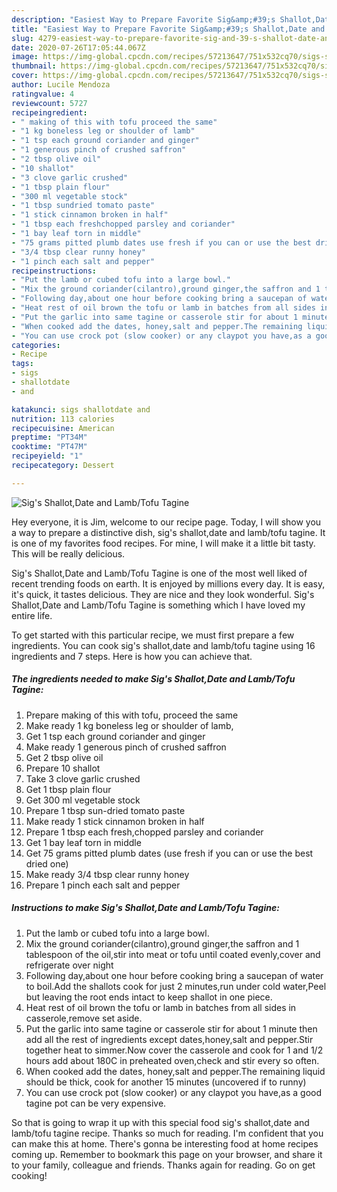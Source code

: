 ```yaml
---
description: "Easiest Way to Prepare Favorite Sig&amp;#39;s Shallot,Date and Lamb/Tofu Tagine"
title: "Easiest Way to Prepare Favorite Sig&amp;#39;s Shallot,Date and Lamb/Tofu Tagine"
slug: 4279-easiest-way-to-prepare-favorite-sig-and-39-s-shallot-date-and-lamb-tofu-tagine
date: 2020-07-26T17:05:44.067Z
image: https://img-global.cpcdn.com/recipes/57213647/751x532cq70/sigs-shallotdate-and-lambtofu-tagine-recipe-main-photo.jpg
thumbnail: https://img-global.cpcdn.com/recipes/57213647/751x532cq70/sigs-shallotdate-and-lambtofu-tagine-recipe-main-photo.jpg
cover: https://img-global.cpcdn.com/recipes/57213647/751x532cq70/sigs-shallotdate-and-lambtofu-tagine-recipe-main-photo.jpg
author: Lucile Mendoza
ratingvalue: 4
reviewcount: 5727
recipeingredient:
- " making of this with tofu proceed the same"
- "1 kg boneless leg or shoulder of lamb"
- "1 tsp each ground coriander and ginger"
- "1 generous pinch of crushed saffron"
- "2 tbsp olive oil"
- "10 shallot"
- "3 clove garlic crushed"
- "1 tbsp plain flour"
- "300 ml vegetable stock"
- "1 tbsp sundried tomato paste"
- "1 stick cinnamon broken in half"
- "1 tbsp each freshchopped parsley and coriander"
- "1 bay leaf torn in middle"
- "75 grams pitted plumb dates use fresh if you can or use the best dried one"
- "3/4 tbsp clear runny honey"
- "1 pinch each salt and pepper"
recipeinstructions:
- "Put the lamb or cubed tofu into a large bowl."
- "Mix the ground coriander(cilantro),ground ginger,the saffron and 1 tablespoon of the oil,stir into meat or tofu until coated evenly,cover and refrigerate over night"
- "Following day,about one hour before cooking bring a saucepan of water to boil.Add the shallots cook for just 2 minutes,run under cold water,Peel but leaving the root ends intact to keep shallot in one piece."
- "Heat rest of oil brown the tofu or lamb in batches from all sides in casserole,remove set aside."
- "Put the garlic into same tagine or casserole stir for about 1 minute then add all the rest of ingredients except dates,honey,salt and pepper.Stir together heat to simmer.Now cover the casserole and cook for 1 and 1/2 hours add about 180C in preheated oven,check and stir every so often."
- "When cooked add the dates, honey,salt and pepper.The remaining liquid should be thick, cook for another 15 minutes (uncovered if to runny)"
- "You can use crock pot (slow cooker) or any claypot you have,as a good tagine pot can be very expensive."
categories:
- Recipe
tags:
- sigs
- shallotdate
- and

katakunci: sigs shallotdate and 
nutrition: 113 calories
recipecuisine: American
preptime: "PT34M"
cooktime: "PT47M"
recipeyield: "1"
recipecategory: Dessert

---
```



![Sig&#39;s Shallot,Date and Lamb/Tofu Tagine](https://img-global.cpcdn.com/recipes/57213647/751x532cq70/sigs-shallotdate-and-lambtofu-tagine-recipe-main-photo.jpg)

Hey everyone, it is Jim, welcome to our recipe page. Today, I will show you a way to prepare a distinctive dish, sig&#39;s shallot,date and lamb/tofu tagine. It is one of my favorites food recipes. For mine, I will make it a little bit tasty. This will be really delicious.

Sig&#39;s Shallot,Date and Lamb/Tofu Tagine is one of the most well liked of recent trending foods on earth. It is enjoyed by millions every day. It is easy, it's quick, it tastes delicious. They are nice and they look wonderful. Sig&#39;s Shallot,Date and Lamb/Tofu Tagine is something which I have loved my entire life.




To get started with this particular recipe, we must first prepare a few ingredients. You can cook sig&#39;s shallot,date and lamb/tofu tagine using 16 ingredients and 7 steps. Here is how you can achieve that.

<!--inarticleads1-->

##### The ingredients needed to make Sig&#39;s Shallot,Date and Lamb/Tofu Tagine:

1. Prepare  making of this with tofu, proceed the same
1. Make ready 1 kg boneless leg or shoulder of lamb,
1. Get 1 tsp each ground coriander and ginger
1. Make ready 1 generous pinch of crushed saffron
1. Get 2 tbsp olive oil
1. Prepare 10 shallot
1. Take 3 clove garlic crushed
1. Get 1 tbsp plain flour
1. Get 300 ml vegetable stock
1. Prepare 1 tbsp sun-dried tomato paste
1. Make ready 1 stick cinnamon broken in half
1. Prepare 1 tbsp each fresh,chopped parsley and coriander
1. Get 1 bay leaf torn in middle
1. Get 75 grams pitted plumb dates (use fresh if you can or use the best dried one)
1. Make ready 3/4 tbsp clear runny honey
1. Prepare 1 pinch each salt and pepper




<!--inarticleads2-->

##### Instructions to make Sig&#39;s Shallot,Date and Lamb/Tofu Tagine:

1. Put the lamb or cubed tofu into a large bowl.
1. Mix the ground coriander(cilantro),ground ginger,the saffron and 1 tablespoon of the oil,stir into meat or tofu until coated evenly,cover and refrigerate over night
1. Following day,about one hour before cooking bring a saucepan of water to boil.Add the shallots cook for just 2 minutes,run under cold water,Peel but leaving the root ends intact to keep shallot in one piece.
1. Heat rest of oil brown the tofu or lamb in batches from all sides in casserole,remove set aside.
1. Put the garlic into same tagine or casserole stir for about 1 minute then add all the rest of ingredients except dates,honey,salt and pepper.Stir together heat to simmer.Now cover the casserole and cook for 1 and 1/2 hours add about 180C in preheated oven,check and stir every so often.
1. When cooked add the dates, honey,salt and pepper.The remaining liquid should be thick, cook for another 15 minutes (uncovered if to runny)
1. You can use crock pot (slow cooker) or any claypot you have,as a good tagine pot can be very expensive.




So that is going to wrap it up with this special food sig&#39;s shallot,date and lamb/tofu tagine recipe. Thanks so much for reading. I'm confident that you can make this at home. There's gonna be interesting food at home recipes coming up. Remember to bookmark this page on your browser, and share it to your family, colleague and friends. Thanks again for reading. Go on get cooking!
